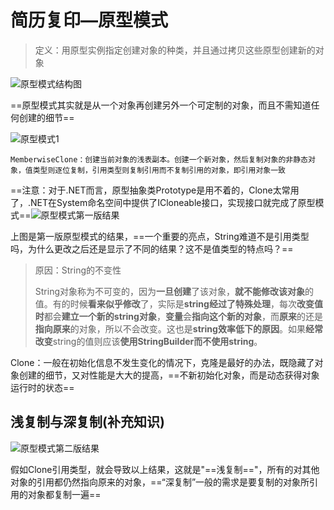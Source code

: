 # 简历复印—原型模式

> 定义：用原型实例指定创建对象的种类，并且通过拷贝这些原型创建新的对象

![原型模式结构图](C:\Typora\设计模式picture\第九章\原型模式结构图.png)

==原型模式其实就是从一个对象再创建另外一个可定制的对象，而且不需知道任何创建的细节==

![原型模式1](C:\Typora\设计模式picture\第九章\原型模式1.png)

`MemberwiseClone：创建当前对象的浅表副本。创建一个新对象，然后复制对象的非静态对象，值类型则逐位复制，引用类型则复制引用而不复制引用的对象，即引用对象一致`

==注意：对于.NET而言，原型抽象类Prototype是用不着的，Clone太常用了，.NET在System命名空间中提供了ICloneable接口，实现接口就完成了原型模式==![原型模式第一版结果](C:\Typora\设计模式picture\第九章\原型模式第一版结果.png)

上图是第一版原型模式的结果，==一个重要的亮点，String难道不是引用类型吗，为什么更改之后还是显示了不同的结果？这不是值类型的特点吗？==

> 原因：String的不变性
>
> String对象称为不可变的，因为**一旦创建**了该对象，**就不能修改该对象**的值。有的时候**看来似乎修改**了，实际是**string经过了特殊处理**，每次**改变值时**都会**建立一个新的string对象**，**变量**会**指向这个新的对象**，而**原来**的还是**指向原来**的对象，所以不会改变。这也是**string效率低下的原因**。如果**经常改变**string的值则应该**使用StringBuilder而不使用string**。

Clone：一般在初始化信息不发生变化的情况下，克隆是最好的办法，既隐藏了对象创建的细节，又对性能是大大的提高，==不新初始化对象，而是动态获得对象运行时的状态==

## 浅复制与深复制(补充知识)

![原型模式第二版结果](C:\Typora\设计模式picture\第九章\原型模式第二版结果.png)

假如Clone引用类型，就会导致以上结果，这就是"==浅复制=="，所有的对其他对象的引用都仍然指向原来的对象，==“深复制”一般的需求是要复制的对象所引用的对象都复制一遍==

